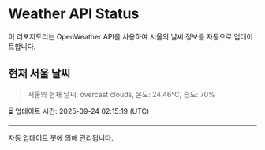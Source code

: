 
# Weather API Status

이 리포지토리는 OpenWeather API를 사용하여 서울의 날씨 정보를 자동으로 업데이트합니다.

## 현재 서울 날씨
> 서울의 현재 날씨: overcast clouds, 온도: 24.46°C, 습도: 70%

⏳ 업데이트 시간: 2025-09-24 02:15:19 (UTC)

---
자동 업데이트 봇에 의해 관리됩니다.
